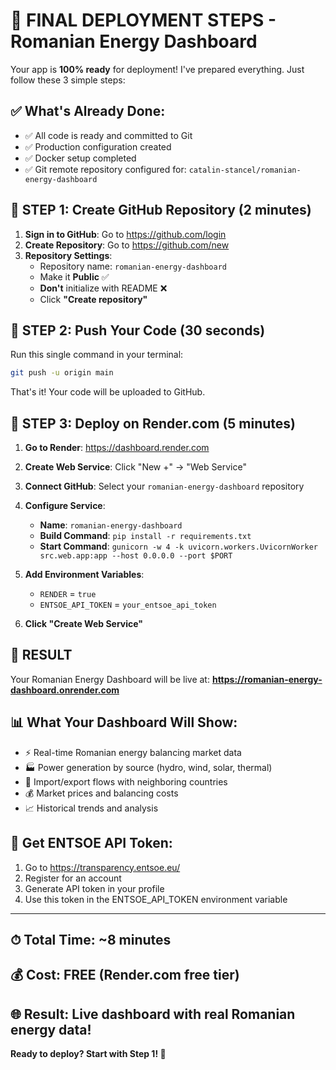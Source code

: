 # 🚀 FINAL DEPLOYMENT STEPS - Romanian Energy Dashboard

Your app is **100% ready** for deployment! I've prepared everything. Just follow these 3 simple steps:

## ✅ What's Already Done:
- ✅ All code is ready and committed to Git
- ✅ Production configuration created
- ✅ Docker setup completed
- ✅ Git remote repository configured for: `catalin-stancel/romanian-energy-dashboard`

## 🎯 STEP 1: Create GitHub Repository (2 minutes)

1. **Sign in to GitHub**: Go to https://github.com/login
2. **Create Repository**: Go to https://github.com/new
3. **Repository Settings**:
   - Repository name: `romanian-energy-dashboard`
   - Make it **Public** ✅
   - **Don't** initialize with README ❌
   - Click **"Create repository"**

## 🎯 STEP 2: Push Your Code (30 seconds)

Run this single command in your terminal:

```bash
git push -u origin main
```

That's it! Your code will be uploaded to GitHub.

## 🎯 STEP 3: Deploy on Render.com (5 minutes)

1. **Go to Render**: https://dashboard.render.com
2. **Create Web Service**: Click "New +" → "Web Service"
3. **Connect GitHub**: Select your `romanian-energy-dashboard` repository
4. **Configure Service**:
   - **Name**: `romanian-energy-dashboard`
   - **Build Command**: `pip install -r requirements.txt`
   - **Start Command**: `gunicorn -w 4 -k uvicorn.workers.UvicornWorker src.web.app:app --host 0.0.0.0 --port $PORT`

5. **Add Environment Variables**:
   - `RENDER` = `true`
   - `ENTSOE_API_TOKEN` = `your_entsoe_api_token`

6. **Click "Create Web Service"**

## 🎉 RESULT

Your Romanian Energy Dashboard will be live at:
**https://romanian-energy-dashboard.onrender.com**

## 📊 What Your Dashboard Will Show:
- ⚡ Real-time Romanian energy balancing market data
- 🏭 Power generation by source (hydro, wind, solar, thermal)
- 🔄 Import/export flows with neighboring countries
- 💰 Market prices and balancing costs
- 📈 Historical trends and analysis

## 🔑 Get ENTSOE API Token:
1. Go to https://transparency.entsoe.eu/
2. Register for an account
3. Generate API token in your profile
4. Use this token in the ENTSOE_API_TOKEN environment variable

---

## ⏱ Total Time: ~8 minutes
## 💰 Cost: FREE (Render.com free tier)
## 🌐 Result: Live dashboard with real Romanian energy data!

**Ready to deploy? Start with Step 1! 🚀**
